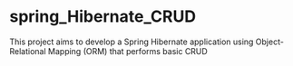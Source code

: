 # spring_Hibernate_CRUD
This project aims to develop a Spring Hibernate application using Object-Relational Mapping (ORM) that performs basic CRUD
